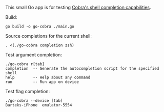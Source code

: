 This small Go app is for testing [Cobra's shell completion capabilities][docs].

Build:

```console
go build -o go-cobra ./main.go
```

Source completions for the current shell:

```console
. <(./go-cobra completion zsh)
```

Test argument completion:

```console
./go-cobra r[tab]
completion  -- Generate the autocompletion script for the specified shell
help        -- Help about any command
run         -- Run app on device
```

Test flag completion:

```console
./go-cobra --device [tab]
Barteks-iPhone  emulator-5554
```

[docs]: https://github.com/spf13/cobra/blob/v1.8.0/site/content/completions/_index.md
